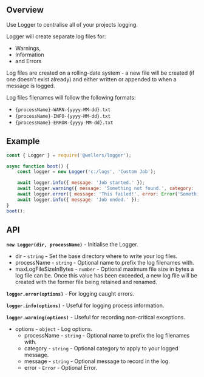 ## Overview

Use Logger to centralise all of your projects logging. 

Logger will create separate log files for:
* Warnings, 
* Information 
* and Errors

Log files are created on a rolling-date system - a new file will be created (if one doesn't exist already) and either written or appended to when a message is logged.

Log files filenames will follow the following formats: 
* `{processName}-WARN-{yyyy-MM-dd}.txt`
* `{processName}-INFO-{yyyy-MM-dd}.txt`
* `{processName}-ERROR-{yyyy-MM-dd}.txt`

## Example

```js
const { Logger } = require('@wellers/logger');

async function boot() {
	const logger = new Logger('c:/logs', 'Custom Job');

	await logger.info({ message: 'Job started.' });
	await logger.warning({ message: 'Something not found.', category: 'Update' });
	await logger.error({ message: 'This failed!', error: Error('Something went wrong!') });
	await logger.info({ message: 'Job ended.' });
}
boot();
```

## API

**`new Logger(dir, processName)`** - Initialise the Logger.

* dir - `string` - Set the base directory where to write your log files.
* processName - `string` - Optional name to prefix the log filenames with.
* maxLogFileSizeInBytes - `number` - Optional maximum file size in bytes a log file can be. Once this value has been exceeded, a new log file will be created with the former file being retained and renamed.

**`logger.error(options)`** - For logging caught errors.

**`logger.info(options)`** - Useful for logging process information.

**`logger.warning(options)`** - Useful for recording non-critical exceptions.

* options - `object` - Log options.
    * processName - `string` - Optional name to prefix the log filenames with.
    * category - `string` - Optional category to apply to your logged message.
    * message - `string` - Optional message to record in the log.
    * error - `Error` - Optional Error.
